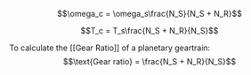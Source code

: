 
$$\omega_c = \omega_s\frac{N_S}{N_S + N_R}$$

$$T_c = T_s\frac{N_S + N_R}{N_S}$$

To calculate the [[Gear Ratio]] of a planetary geartrain:
$$\text{Gear ratio} = \frac{N_S + N_R}{N_S}$$